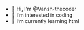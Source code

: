 - 👋 Hi, I’m @Vansh-thecoder
- 👀 I’m interested in coding 
- 🌱 I’m currently learning html
<!---
Vansh-thecoder/Vansh-thecoder is a ✨ special ✨ repository because its `README.md` (this file) appears on your GitHub profile.
You can click the Preview link to take a look at your changes.
--->
